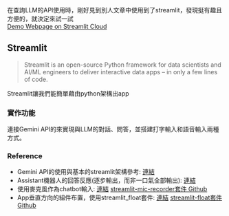 在查詢LLM的API使用時，剛好見到別人文章中使用到了streamlit，發現挺有趣且方便的，就決定來試一試  
[Demo Webpage on Streamlit Cloud](https://appgeminizh-tim.streamlit.app/ "link")
## Streamlit
> Streamlit is an open-source Python framework for data scientists and AI/ML engineers to deliver interactive data apps – in only a few lines of code.<br>  

Streamlit讓我們能簡單藉由python架構出app

### 實作功能
連接Gemini API的來實現與LLM的對話、問答，並搭建打字輸入和語音輸入兩種方式。

### Reference
* Gemini API的使用與基本的streamlit架構參考: [連結](https://medium.com/@speaktoharisudhan/building-a-gemini-powered-chatbot-in-streamlit-e241ed5958c4 "link")
* Assistant機器人的回答反應(逐步輸出，而非一口氣全部輸出): [連結](https://medium.com/@manojpn/building-an-interactive-ai-chat-application-with-streamlit-and-googles-gemini-pro-c7acee4f7ad4 "link")
* 使用麥克風作為chatbot輸入: [連結](https://lightning.ai/aziz/studios/speech-chatbot-speak-to-llms "link") [streamlit-mic-recorder套件 Github](https://github.com/B4PT0R/streamlit-mic-recorder "link")
* App垂直方向的組件布置，使用streamlit_float套件: [連結](https://github.com/streamlit/streamlit/issues/7166 "link") [streamlit-float套件 Github](https://github.com/bouzidanas/streamlit-float "link")

